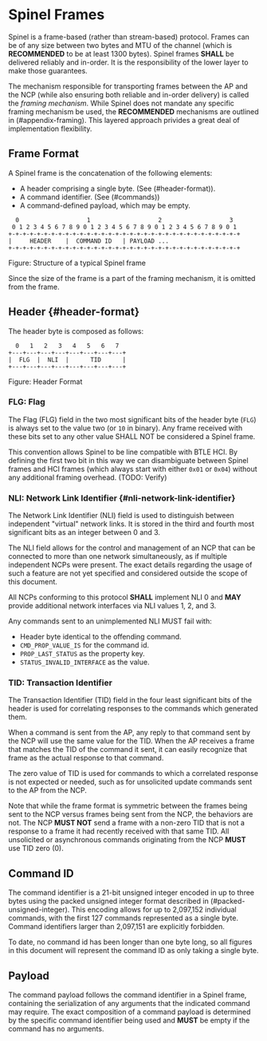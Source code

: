 # Spinel Frames

Spinel is a frame-based (rather than stream-based) protocol. Frames
can be of any size between two bytes and MTU of the channel (which is
**RECOMMENDED** to be at least 1300 bytes). Spinel frames **SHALL** be
delivered reliably and in-order. It is the responsibility of the lower layer
to make those guarantees.

The mechanism responsible for transporting frames between the AP and
the NCP (while also ensuring both reliable and in-order delivery) is
called the *framing mechanism*. While Spinel does not mandate any
specific framing mechanism be used, the **RECOMMENDED** mechanisms are
outlined in (#appendix-framing). This layered approach privides a
great deal of implementation flexibility.

## Frame Format ##

A Spinel frame is the concatenation of the following elements:

*   A header comprising a single byte. (See (#header-format)).
*   A command identifier. (See (#commands))
*   A command-defined payload, which may be empty.

~~~
  0                   1                   2                   3
 0 1 2 3 4 5 6 7 8 9 0 1 2 3 4 5 6 7 8 9 0 1 2 3 4 5 6 7 8 9 0 1
+-+-+-+-+-+-+-+-+-+-+-+-+-+-+-+-+-+-+-+-+-+-+-+-+-+-+-+-+-+-+-+-+
|     HEADER    |  COMMAND ID   | PAYLOAD ...
+-+-+-+-+-+-+-+-+-+-+-+-+-+-+-+-+-+-+-+-+-+-+-+-+-+-+-+-+-+-+-+-+
~~~
Figure: Structure of a typical Spinel frame

Since the size of the frame is a part of the framing mechanism, it is
omitted from the frame.

## Header {#header-format}

The header byte is composed as follows:

~~~
  0   1   2   3   4   5   6   7
+---+---+---+---+---+---+---+---+
|  FLG  |  NLI  |      TID      |
+---+---+---+---+---+---+---+---+
~~~
Figure: Header Format

### FLG: Flag ###

The Flag (FLG) field in the two most significant bits of the header
byte (`FLG`) is always set to the value two (or `10` in binary). Any
frame received with these bits set to any other value SHALL NOT be
considered a Spinel frame.

This convention allows Spinel to be line compatible with BTLE HCI. By
defining the first two bit in this way we can disambiguate between
Spinel frames and HCI frames (which always start with either `0x01` or
`0x04`) without any additional framing overhead. (TODO: Verify)

### NLI: Network Link Identifier {#nli-network-link-identifier}

The Network Link Identifier (NLI) field is used to distinguish between
independent "virtual" network links. It is stored in the third and
fourth most significant bits as an integer between 0 and 3.

The NLI field allows for the control and management of an NCP that can
be connected to more than one network simultaneously, as if multiple
independent NCPs were present. The exact details regarding the usage
of such a feature are not yet specified and considered outside the scope
of this document.

All NCPs conforming to this protocol **SHALL** implement NLI 0 and **MAY**
provide additional network interfaces via NLI values 1, 2, and 3.

Any commands sent to an unimplemented NLI MUST fail with:

* Header byte identical to the offending command.
* `CMD_PROP_VALUE_IS` for the command id.
* `PROP_LAST_STATUS` as the property key.
* `STATUS_INVALID_INTERFACE` as the value.

### TID: Transaction Identifier ###

The Transaction Identifier (TID) field in the four least significant
bits of the header is used for correlating responses to the commands
which generated them.

When a command is sent from the AP, any reply to that command sent by
the NCP will use the same value for the TID. When the AP receives a
frame that matches the TID of the command it sent, it can easily
recognize that frame as the actual response to that command.

The zero value of TID is used for commands to which a correlated
response is not expected or needed, such as for unsolicited update
commands sent to the AP from the NCP.

Note that while the frame format is symmetric between the
frames being sent to the NCP versus frames being sent from
the NCP, the behaviors are not. The NCP **MUST NOT** send
a frame with a non-zero TID that is not a response to a frame
it had recently received with that same TID. All unsolicited or
asynchronous commands originating from the NCP **MUST**
use TID zero (0).

## Command ID ##

The command identifier is a 21-bit unsigned integer encoded in up to
three bytes using the packed unsigned integer format described in
(#packed-unsigned-integer). This encoding allows for up to 2,097,152
individual commands, with the first 127 commands represented as a
single byte. Command identifiers larger than 2,097,151 are explicitly
forbidden.

To date, no command id has been longer than one byte long, so all
figures in this document will represent the command ID as only taking
a single byte.

## Payload ##

The command payload follows the command identifier in a Spinel frame,
containing the serialization of any arguments that the indicated
command may require. The exact composition of a command payload is
determined by the specific command identifier being used and **MUST** be
empty if the command has no arguments.

